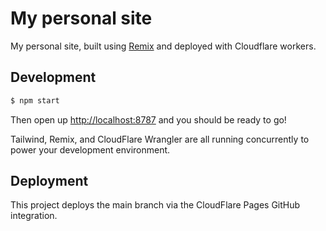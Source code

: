 # My personal site

My personal site, built using [Remix](https://remix.run/docs) and deployed with Cloudflare workers.

## Development
```sh
$ npm start
```

Then open up [http://localhost:8787](http://localhost:8787) and you should be ready to go!

Tailwind, Remix, and CloudFlare Wrangler are all running concurrently to power your development environment.
## Deployment

This project deploys the main branch via the CloudFlare Pages GitHub integration.
